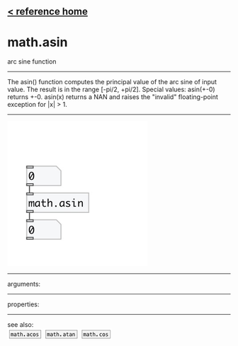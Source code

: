 [< reference home](index.html)
---

# math.asin


arc sine function

---

The asin() function computes the principal value of the arc sine of input value.
            The result is in the range [-pi/2, +pi/2].
Special values:
asin(+-0) returns +-0.
asin(x) returns a NAN and raises the &#34;invalid&#34; floating-point exception for |x|
            &gt; 1.
<br>


---


![example](examples/math.asin-example.jpg)

---
arguments:


---
properties:


---
see also:<br>
[![math.acos](img/object_math.acos.png)](math.acos.html)
[![math.atan](img/object_math.atan.png)](math.atan.html)
[![math.cos](img/object_math.cos.png)](math.cos.html)
